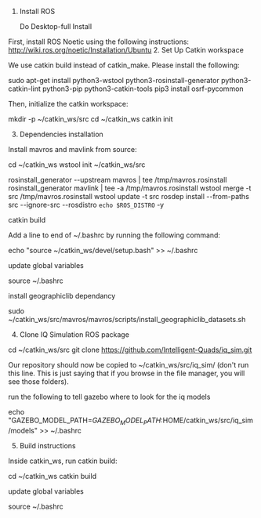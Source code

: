 1. Install ROS

    Do Desktop-full Install

First, install ROS Noetic using the following instructions: http://wiki.ros.org/noetic/Installation/Ubuntu
2. Set Up Catkin workspace

We use catkin build instead of catkin_make. Please install the following:

sudo apt-get install python3-wstool python3-rosinstall-generator python3-catkin-lint python3-pip python3-catkin-tools
pip3 install osrf-pycommon

Then, initialize the catkin workspace:

mkdir -p ~/catkin_ws/src
cd ~/catkin_ws
catkin init

3. Dependencies installation

Install mavros and mavlink from source:

cd ~/catkin_ws
wstool init ~/catkin_ws/src

rosinstall_generator --upstream mavros | tee /tmp/mavros.rosinstall
rosinstall_generator mavlink | tee -a /tmp/mavros.rosinstall
wstool merge -t src /tmp/mavros.rosinstall
wstool update -t src
rosdep install --from-paths src --ignore-src --rosdistro `echo $ROS_DISTRO` -y

catkin build

Add a line to end of ~/.bashrc by running the following command:

echo "source ~/catkin_ws/devel/setup.bash" >> ~/.bashrc

update global variables

source ~/.bashrc

install geographiclib dependancy

sudo ~/catkin_ws/src/mavros/mavros/scripts/install_geographiclib_datasets.sh

4. Clone IQ Simulation ROS package

cd ~/catkin_ws/src
git clone https://github.com/Intelligent-Quads/iq_sim.git

Our repository should now be copied to ~/catkin_ws/src/iq_sim/ (don't run this line. This is just saying that if you browse in the file manager, you will see those folders).

run the following to tell gazebo where to look for the iq models

echo "GAZEBO_MODEL_PATH=${GAZEBO_MODEL_PATH}:$HOME/catkin_ws/src/iq_sim/models" >> ~/.bashrc

5. Build instructions

Inside catkin_ws, run catkin build:

cd ~/catkin_ws
catkin build

update global variables

source ~/.bashrc

